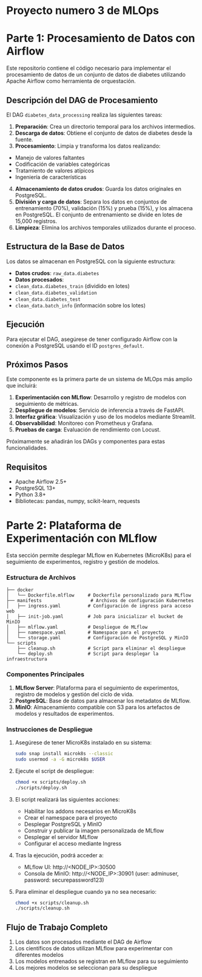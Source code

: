 # Proyecto numero 3 de MLOps



# Parte 1: Procesamiento de Datos con Airflow

Este repositorio contiene el código necesario para implementar el procesamiento de datos de un conjunto de datos de diabetes utilizando Apache Airflow como herramienta de orquestación.

## Descripción del DAG de Procesamiento

El DAG `diabetes_data_processing` realiza las siguientes tareas:

1. **Preparación**: Crea un directorio temporal para los archivos intermedios.
2. **Descarga de datos**: Obtiene el conjunto de datos de diabetes desde la fuente.
3. **Procesamiento**: Limpia y transforma los datos realizando:
  - Manejo de valores faltantes
  - Codificación de variables categóricas
  - Tratamiento de valores atípicos
  - Ingeniería de características
4. **Almacenamiento de datos crudos**: Guarda los datos originales en PostgreSQL.
5. **División y carga de datos**: Separa los datos en conjuntos de entrenamiento (70%), validación (15%) y prueba (15%), y los almacena en PostgreSQL. El conjunto de entrenamiento se divide en lotes de 15,000 registros.
6. **Limpieza**: Elimina los archivos temporales utilizados durante el proceso.

## Estructura de la Base de Datos

Los datos se almacenan en PostgreSQL con la siguiente estructura:

- **Datos crudos**: `raw_data.diabetes`
- **Datos procesados**:
 - `clean_data.diabetes_train` (dividido en lotes)
 - `clean_data.diabetes_validation`
 - `clean_data.diabetes_test`
 - `clean_data.batch_info` (información sobre los lotes)

## Ejecución

Para ejecutar el DAG, asegúrese de tener configurado Airflow con la conexión a PostgreSQL usando el ID `postgres_default`.

## Próximos Pasos

Este componente es la primera parte de un sistema de MLOps más amplio que incluirá:

1. **Experimentación con MLflow**: Desarrollo y registro de modelos con seguimiento de métricas.
2. **Despliegue de modelos**: Servicio de inferencia a través de FastAPI.
3. **Interfaz gráfica**: Visualización y uso de los modelos mediante Streamlit.
4. **Observabilidad**: Monitoreo con Prometheus y Grafana.
5. **Pruebas de carga**: Evaluación de rendimiento con Locust.

Próximamente se añadirán los DAGs y componentes para estas funcionalidades.

## Requisitos

- Apache Airflow 2.5+
- PostgreSQL 13+
- Python 3.8+
- Bibliotecas: pandas, numpy, scikit-learn, requests

# Parte 2: Plataforma de Experimentación con MLflow

Esta sección permite desplegar MLflow en Kubernetes (MicroK8s) para el seguimiento de experimentos, registro y gestión de modelos.

### Estructura de Archivos

```
├── docker
│   └── Dockerfile.mlflow     # Dockerfile personalizado para MLflow
├── manifests                  # Archivos de configuración Kubernetes
│   ├── ingress.yaml          # Configuración de ingress para acceso web
│   ├── init-job.yaml         # Job para inicializar el bucket de MinIO
│   ├── mlflow.yaml           # Despliegue de MLflow
│   ├── namespace.yaml        # Namespace para el proyecto
│   └── storage.yaml          # Configuración de PostgreSQL y MinIO
└── scripts
    ├── cleanup.sh            # Script para eliminar el despliegue
    └── deploy.sh             # Script para desplegar la infraestructura
```

### Componentes Principales

1. **MLflow Server**: Plataforma para el seguimiento de experimentos, registro de modelos y gestión del ciclo de vida.
2. **PostgreSQL**: Base de datos para almacenar los metadatos de MLflow.
3. **MinIO**: Almacenamiento compatible con S3 para los artefactos de modelos y resultados de experimentos.

### Instrucciones de Despliegue

1. Asegúrese de tener MicroK8s instalado en su sistema:
   ```bash
   sudo snap install microk8s --classic
   sudo usermod -a -G microk8s $USER
   ```

2. Ejecute el script de despliegue:
   ```bash
   chmod +x scripts/deploy.sh
   ./scripts/deploy.sh
   ```

3. El script realizará las siguientes acciones:
   - Habilitar los addons necesarios en MicroK8s
   - Crear el namespace para el proyecto
   - Desplegar PostgreSQL y MinIO
   - Construir y publicar la imagen personalizada de MLflow
   - Desplegar el servidor MLflow
   - Configurar el acceso mediante Ingress

4. Tras la ejecución, podrá acceder a:
   - MLflow UI: http://<NODE_IP>:30500
   - Consola de MinIO: http://<NODE_IP>:30901 (user: adminuser, password: securepassword123)

5. Para eliminar el despliegue cuando ya no sea necesario:
   ```bash
   chmod +x scripts/cleanup.sh
   ./scripts/cleanup.sh
   ```

## Flujo de Trabajo Completo

1. Los datos son procesados mediante el DAG de Airflow
2. Los científicos de datos utilizan MLflow para experimentar con diferentes modelos
3. Los modelos entrenados se registran en MLflow para su seguimiento
4. Los mejores modelos se seleccionan para su despliegue
